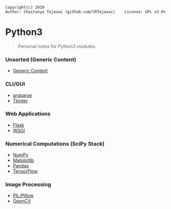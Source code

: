     Copyright(c) 2019
    Author: Chaitanya Tejaswi (github.com/CRTejaswi)    License: GPL v3.0+


# Python3
> Personal notes for Python3 modules.

### Unsorted (Generic Content)
- [Generic Content](generic/generic.md)

### CLI/GUI
- [argparse](argparse/argparse.md)
- [Tkinter](tkinter/tkinter.md)

### Web Applications
- [Flask](flask/flask.md)
- [WSGI](wsgi/wsgi.md)

### Numerical Computations (SciPy Stack)
- [NumPy](wsgi/wsgi.md)
- [Matplotlib](matplotlib/matplotlib.md)
- [Pandas](pandas/pandas.md)
- [TensorFlow](tensorflow/tensorflow.md)

### Image Processing
- [PIL/Pillow](pil/pil.md)
- [OpenCV](opencv/opencv.md)